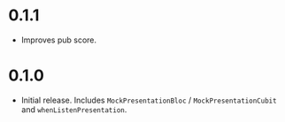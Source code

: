 # 0.1.1

- Improves pub score.

# 0.1.0

- Initial release. Includes `MockPresentationBloc` / `MockPresentationCubit` and `whenListenPresentation`.
